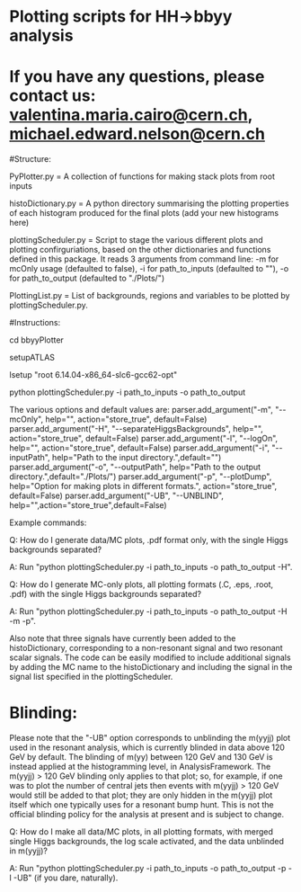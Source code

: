 # Plotting scripts for  HH->bbyy analysis
#
# If you have any questions, please contact us: valentina.maria.cairo@cern.ch, michael.edward.nelson@cern.ch


#Structure:

PyPlotter.py =  A collection of functions for making stack plots from root inputs

histoDictionary.py = A python directory summarising the plotting properties of each histogram produced for the final plots (add your new histograms here)

plottingScheduler.py = Script to stage the various different plots and plotting confirguriations, based on the other dictionaries and functions defined in this package. It reads 3 arguments from command line: -m for mcOnly usage (defaulted to false), -i for path_to_inputs (defaulted to ""), -o for path_to_output (defaulted to "./Plots/")

PlottingList.py = List of backgrounds, regions and variables to be plotted by plottingScheduler.py.

#Instructions:

cd bbyyPlotter

setupATLAS

lsetup "root 6.14.04-x86_64-slc6-gcc62-opt"

python plottingScheduler.py -i path_to_inputs -o path_to_output



The various options and default values are:
    parser.add_argument("-m", "--mcOnly", help="", action="store_true", default=False)
    parser.add_argument("-H", "--separateHiggsBackgrounds", help="", action="store_true", default=False)
    parser.add_argument("-l", "--logOn", help="", action="store_true", default=False)
    parser.add_argument("-i", "--inputPath", help="Path to the input directory.",default="")
    parser.add_argument("-o", "--outputPath", help="Path to the output directory.",default="./Plots/") 
    parser.add_argument("-p", "--plotDump", help="Option for making plots in different formats.", action="store_true", default=False) 
    parser.add_argument("-UB", "--UNBLIND", help="",action="store_true",default=False) 

Example commands:

Q: How do I generate data/MC plots, .pdf format only, with the single Higgs backgrounds separated?

A: Run "python plottingScheduler.py -i path_to_inputs -o path_to_output -H".

Q: How do I generate MC-only plots, all plotting formats (.C, .eps, .root, .pdf) with the single Higgs backgrounds separated?

A: Run "python plottingScheduler.py -i path_to_inputs -o path_to_output -H -m -p".

Also note that three signals have currently been added to the histoDictionary, corresponding to a non-resonant signal and two resonant scalar signals. The code can be easily modified to include additional signals by adding the MC name to the histoDictionary and including the signal in the signal list specified in the plottingScheduler. 

# Blinding:

Please note that the "-UB"  option corresponds to unblinding the m(yyjj) plot used in the resonant analysis, which is currently blinded in data above 120 GeV by default. The blinding of m(yy) between 120 GeV and 130 GeV is instead applied at the histogramming level, in AnalysisFramework. The m(yyjj) > 120 GeV blinding only applies to that plot; so, for example, if one was to plot the number of central jets then events with m(yyjj) > 120 GeV would still be added to that plot; they are only hidden in the m(yyjj) plot itself which one typically uses for a resonant bump hunt. This is not the official blinding policy for the analysis at present and is subject to change. 

Q: How do I make all data/MC plots, in all plotting formats, with merged single Higgs backgrounds, the log scale activated, and the data unblinded in m(yyjj)?

A: Run "python plottingScheduler.py -i path_to_inputs -o path_to_output -p -l -UB" (if you dare, naturally).
